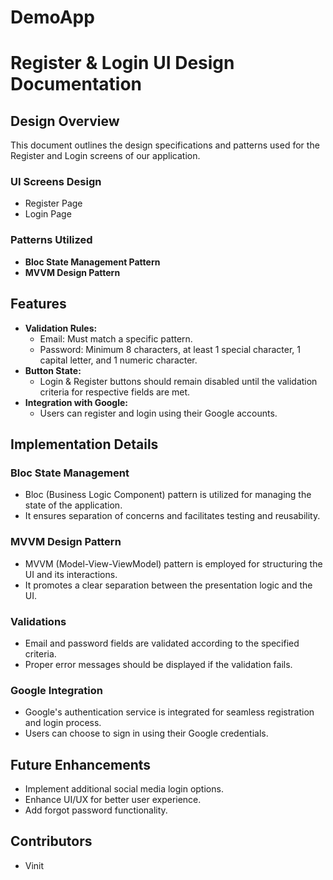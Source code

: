 # DemoApp

# Register & Login UI Design Documentation

## Design Overview
This document outlines the design specifications and patterns used for the Register and Login screens of our application.

### UI Screens Design
- Register Page
- Login Page

### Patterns Utilized
- **Bloc State Management Pattern**
- **MVVM Design Pattern**

## Features
- **Validation Rules:**
  - Email: Must match a specific pattern.
  - Password: Minimum 8 characters, at least 1 special character, 1 capital letter, and 1 numeric character.
- **Button State:**
  - Login & Register buttons should remain disabled until the validation criteria for respective fields are met.
- **Integration with Google:**
  - Users can register and login using their Google accounts.

## Implementation Details
### Bloc State Management
- Bloc (Business Logic Component) pattern is utilized for managing the state of the application.
- It ensures separation of concerns and facilitates testing and reusability.

### MVVM Design Pattern
- MVVM (Model-View-ViewModel) pattern is employed for structuring the UI and its interactions.
- It promotes a clear separation between the presentation logic and the UI.

### Validations
- Email and password fields are validated according to the specified criteria.
- Proper error messages should be displayed if the validation fails.

### Google Integration
- Google's authentication service is integrated for seamless registration and login process.
- Users can choose to sign in using their Google credentials.

## Future Enhancements
- Implement additional social media login options.
- Enhance UI/UX for better user experience.
- Add forgot password functionality.

## Contributors
- Vinit


